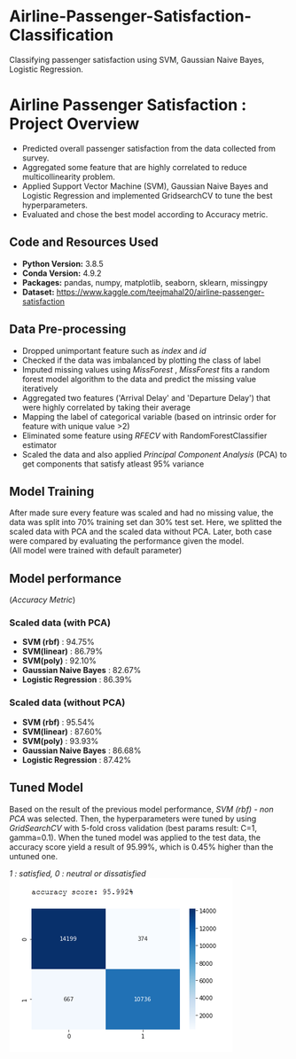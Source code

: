 # Airline-Passenger-Satisfaction-Classification
Classifying passenger satisfaction using SVM, Gaussian Naive Bayes, Logistic Regression.

# Airline Passenger Satisfaction : Project Overview
* Predicted overall passenger satisfaction from the data collected from survey.
* Aggregated some feature that are highly correlated to reduce multicollinearity problem.
* Applied Support Vector Machine (SVM), Gaussian Naive Bayes and Logistic Regression and implemented GridsearchCV to tune the best hyperparameters. 
* Evaluated and chose the best model according to Accuracy metric.

## Code and Resources Used 
* **Python Version:** 3.8.5
* **Conda Version:** 4.9.2
* **Packages:** pandas, numpy, matplotlib, seaborn, sklearn, missingpy
* **Dataset:** https://www.kaggle.com/teejmahal20/airline-passenger-satisfaction

## Data Pre-processing

*	Dropped unimportant feature such as _index_ and _id_
* Checked if the data was imbalanced by plotting the class of label
*	Imputed missing values using _MissForest_ , _MissForest_ fits a random forest model algorithm to the data and predict the missing value iteratively
* Aggregated two features ('Arrival Delay' and 'Departure Delay') that were highly correlated by taking their average
* Mapping the label of categorical variable (based on intrinsic order for feature with unique value >2)
*	Eliminated some feature using _RFECV_ with RandomForestClassifier estimator
* Scaled the data and also applied _Principal Component Analysis_ (PCA) to get components that satisfy atleast 95% variance

## Model Training

After made sure every feature was scaled and had no missing value, the data was split into 70% training set dan 30% test set. Here, we splitted the scaled data with PCA and the scaled data without PCA. Later, both case were compared by evaluating the performance given the model.  
(All model were trained with default parameter)

## Model performance 
(_Accuracy Metric_)

### Scaled data (with PCA)
*	**SVM (rbf)**              : 94.75%
*	**SVM(linear)**            : 86.79%
*	**SVM(poly)**              : 92.10%
*	**Gaussian Naive Bayes**   : 82.67%
*	**Logistic Regression**    : 86.39%

### Scaled data (without PCA)
*	**SVM (rbf)**              : 95.54%
*	**SVM(linear)**            : 87.60%
*	**SVM(poly)**              : 93.93%
*	**Gaussian Naive Bayes**   : 86.68%
*	**Logistic Regression**    : 87.42%

## Tuned Model

Based on the result of the previous model performance, *SVM (rbf) - non PCA* was selected. Then, the hyperparameters were tuned by using _GridSearchCV_ with 5-fold cross validation (best params result: C=1, gamma=0.1). When the tuned model was applied to the test data, the accuracy score yield a result of 95.99%, which is 0.45% higher than the untuned one.

_1 : satisfied, 0 : neutral or dissatisfied_
![](conf%20matrix.png)



